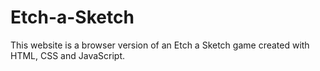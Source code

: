 # Etch-a-Sketch

This website is a browser version of an Etch a Sketch game created with HTML, CSS and JavaScript.